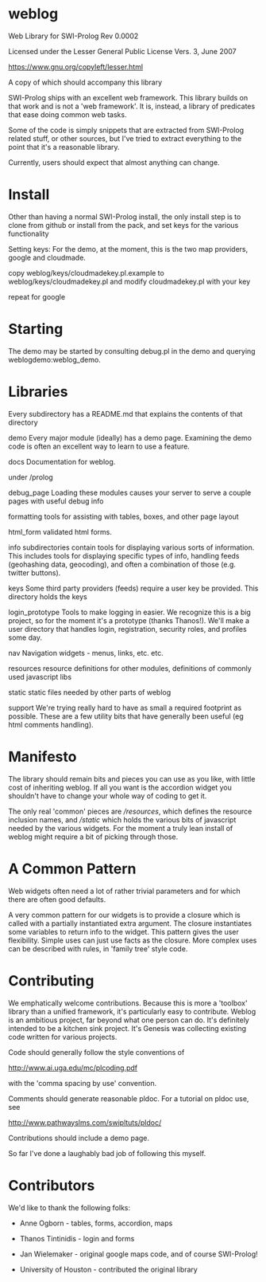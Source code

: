 weblog
======

Web Library for SWI-Prolog
Rev 0.0002

Licensed under the Lesser General Public License Vers. 3, June 2007

https://www.gnu.org/copyleft/lesser.html

A copy of which should accompany this library

SWI-Prolog ships with an excellent web framework. This library builds on that work
and is not a 'web framework'. It is, instead, a library of predicates that ease doing
common web tasks.

Some of the code is simply snippets that are extracted from SWI-Prolog related stuff,
or other sources, but I've tried to extract everything to the point that it's a reasonable
library.

Currently, users should expect that almost anything can change.

Install
=======

Other than having a normal SWI-Prolog install, the only install step is to 
clone from github or install from the pack, and set keys for the various functionality 

Setting keys:
For the demo, at the moment, this is the two map providers, google and cloudmade.

copy 
weblog/keys/cloudmadekey.pl.example 
to 
weblog/keys/cloudmadekey.pl
and modify cloudmadekey.pl with your key

repeat for google 


Starting
========

The demo may be started by consulting debug.pl  in the demo and querying weblogdemo:weblog_demo.

Libraries
=========

Every subdirectory has a README.md that explains the contents of that directory

demo     Every major module (ideally) has a demo page. Examining the demo code is often
         an excellent way to learn to use a feature.
         
docs    Documentation for weblog.

under /prolog
    
debug_page  Loading these modules causes your server to serve a couple pages with useful debug info

formatting    tools for assisting with tables, boxes, and other page layout

html_form     validated html forms.

info          subdirectories contain tools for displaying various sorts of information.
              This includes tools for displaying specific types of info, handling feeds
              (geohashing data, geocoding), and often a combination of those (e.g. twitter buttons).
             
keys          Some third party providers (feeds) require a user key be provided. This directory holds
              the keys
              
login_prototype   Tools to make logging in easier. We recognize this is a big project, so for
                  the moment it's a prototype (thanks Thanos!). We'll make a user directory 
                  that handles login, registration, security roles, and profiles some day.
                  
nav           Navigation widgets - menus, links, etc. etc.

resources     resource definitions for other modules, definitions of commonly used javascript libs

static        static files needed by other parts of weblog

support       We're trying really hard to have as small a required footprint as possible. 
              These are a few utility bits that have generally been useful (eg html comments handling).
              
Manifesto
=========

The library should remain bits and pieces you can use as you like, with little cost of inheriting weblog. If all you want is the accordion widget you shouldn't have to change your whole way of coding
to get it.

The only real 'common' pieces are */resources*, which defines the resource inclusion names, and */static*
which holds the various bits of javascript needed by the various widgets. For the moment a truly lean install of
weblog might require a bit of picking through those.

A Common Pattern
================

Web widgets often need a lot of rather trivial parameters and for which there
are often good defaults.

A very common pattern for our widgets is to provide a closure which is called
with a partially instantiated extra argument. The closure instantiates some variables
to return info to the widget. 
This pattern gives the user flexibility. Simple uses can just use facts as the closure.
More complex uses can be described with rules, in 'family tree' style code.

Contributing
============

We emphatically welcome contributions. Because this is more a 'toolbox' library than a unified 
framework, it's particularly easy to contribute.
Weblog is an ambitious project, far beyond what one person can do. It's definitely intended to
be a kitchen sink project. It's Genesis was collecting existing code written for various projects.

Code should generally follow the style conventions of 

http://www.ai.uga.edu/mc/plcoding.pdf

with the 'comma spacing by use' convention.

Comments should generate reasonable pldoc. For a tutorial on pldoc use, see

http://www.pathwayslms.com/swipltuts/pldoc/

Contributions should include a demo page.

So far I've done a laughably bad job of following this myself.


Contributors
============

We'd like to thank the following folks:

 * Anne Ogborn - tables, forms, accordion, maps

 * Thanos Tintinidis   - login and forms

 * Jan Wielemaker - original google maps code, and of course SWI-Prolog!

 * University of Houston - contributed the original library










